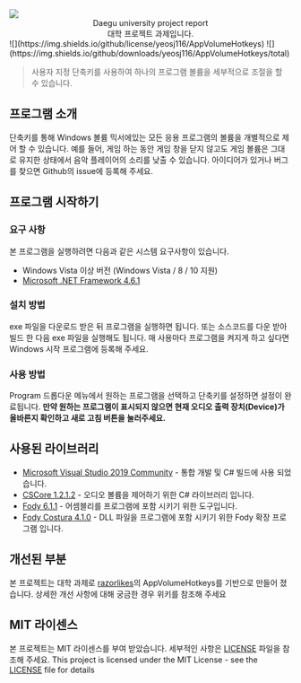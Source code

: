 <img align="center" src="https://daegu.ac.kr/resources/images/site/layout/header_logo.gif">

<center>
    Daegu university project report </br>
    대학 프로젝트 과제입니다.
</center>
![](https://img.shields.io/github/license/yeosj116/AppVolumeHotkeys)
![](https://img.shields.io/github/downloads/yeosj116/AppVolumeHotkeys/total)

> 사용자 지정 단축키를 사용하여 하나의 프로그램 볼륨을 세부적으로 조절을 할 수 있습니다.

## 프로그램 소개
단축키를 통해 Windows 볼륨 믹서에있는 모든 응용 프로그램의 볼륨을 개별적으로 제어 할 수 있습니다.
예를 들어, 게임 하는 동안 게임 창을 닫지 않고도 게임 볼륨은 그대로 유지한 상태에서 음악 플레이어의 소리를 낮출 수 있습니다.
아이디어가 있거나 버그를 찾으면 Github의 issue에 등록해 주세요.

## 프로그램 시작하기

### 요구 사항

본 프로그램을 실행하려면 다음과 같은 시스템 요구사항이 있습니다.
* Windows Vista 이상 버전 (Windows Vista / 8 / 10 지원)
* [Microsoft .NET Framework 4.6.1](https://www.microsoft.com/en-us/download/details.aspx?id=49981)

### 설치 방법
exe 파일을 다운로드 받은 뒤 프로그램을 실행하면 됩니다.
또는 소스코드를 다운 받아 빌드 한 다음 exe 파일을 실행해도 됩니다.
매 사용마다 프로그램을 켜지게 하고 싶다면 Windows 시작 프로그램에 등록해 주세요.

### 사용 방법
Program 드롭다운 메뉴에서 원하는 프로그램을 선택하고 단축키를 설정하면 설정이 완료됩니다. **만약 원하는 프로그램이 표시되지 않으면 현재 오디오 출력 장치(Device)가 올바른지 확인하고 새로 고침 버튼을 눌러주세요.**

## 사용된 라이브러리

* [Microsoft Visual Studio 2019 Community](https://www.visualstudio.com/vs/) - 통합 개발 및 C# 빌드에 사용 되었습니다.
* [CSCore 1.2.1.2](https://github.com/filoe/cscore) - 오디오 볼륨을 제어하기 위한 C# 라이브러리 입니다.
* [Fody 6.1.1](https://github.com/Fody/Fody) - 어셈블리를 프로그램에 포함 시키기 위한 도구입니다.
* [Fody Costura 4.1.0](https://github.com/Fody/Costura) - DLL 파일을 프로그램에 포함 시키기 위한 Fody 확장 프로그램 입니다.

## 개선된 부분
본 프로젝트는 대학 과제로 [razorlikes](https://github.com/razorlikes/AppVolumeHotkeys)의 AppVolumeHotkeys를 기반으로 만들어 졌습니다.
상세한 개선 사항에 대해 궁금한 경우 위키를 참조해 주세요

## MIT 라이센스
본 프로젝트는 MIT 라이센스를 부여 받았습니다. 세부적인 사항은 [LICENSE](LICENSE) 파일을 참조해 주세요.
This project is licensed under the MIT License - see the [LICENSE](LICENSE) file for details